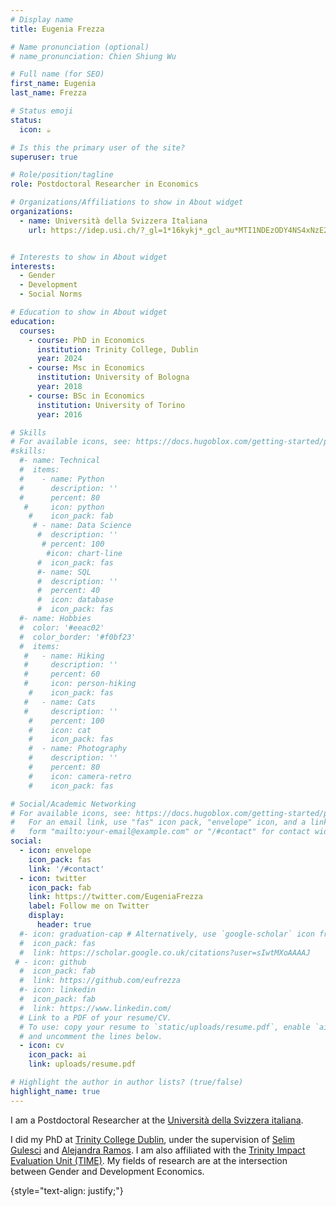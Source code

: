 ```yaml
---
# Display name
title: Eugenia Frezza

# Name pronunciation (optional)
# name_pronunciation: Chien Shiung Wu

# Full name (for SEO)
first_name: Eugenia
last_name: Frezza

# Status emoji
status:
  icon: ☕️

# Is this the primary user of the site?
superuser: true

# Role/position/tagline
role: Postdoctoral Researcher in Economics

# Organizations/Affiliations to show in About widget
organizations:
  - name: Università della Svizzera Italiana
    url: https://idep.usi.ch/?_gl=1*16kykj*_gcl_au*MTI1NDEzODY4NS4xNzE2NDYyMzQy*_ga*MjAyMDUxMTA2NC4xNzE2NDYyMzM3*_ga_89Y0EEKVWP*MTcxOTMxNDc0Ni41LjEuMTcxOTMxODQwNS42MC4wLjE3ODY2MTU1NDc.


# Interests to show in About widget
interests:
  - Gender
  - Development
  - Social Norms

# Education to show in About widget
education:
  courses:
    - course: PhD in Economics 
      institution: Trinity College, Dublin
      year: 2024
    - course: Msc in Economics
      institution: University of Bologna 
      year: 2018
    - course: BSc in Economics
      institution: University of Torino
      year: 2016

# Skills
# For available icons, see: https://docs.hugoblox.com/getting-started/page-builder/#icons
#skills:
  #- name: Technical
  #  items:
  #    - name: Python
  #      description: ''
  #      percent: 80
   #     icon: python
    #    icon_pack: fab
     # - name: Data Science
      #  description: ''
       # percent: 100
        #icon: chart-line
      #  icon_pack: fas
      #- name: SQL
      #  description: ''
      #  percent: 40
      #  icon: database
      #  icon_pack: fas
  #- name: Hobbies
  #  color: '#eeac02'
  #  color_border: '#f0bf23'
  #  items:
   #   - name: Hiking
   #     description: ''
   #     percent: 60
   #     icon: person-hiking
    #    icon_pack: fas
   #   - name: Cats
   #     description: ''
    #    percent: 100
    #    icon: cat
    #    icon_pack: fas
    #  - name: Photography
    #    description: ''
    #    percent: 80
    #    icon: camera-retro
    #    icon_pack: fas

# Social/Academic Networking
# For available icons, see: https://docs.hugoblox.com/getting-started/page-builder/#icons
#   For an email link, use "fas" icon pack, "envelope" icon, and a link in the
#   form "mailto:your-email@example.com" or "/#contact" for contact widget.
social:
  - icon: envelope
    icon_pack: fas
    link: '/#contact'
  - icon: twitter
    icon_pack: fab
    link: https://twitter.com/EugeniaFrezza
    label: Follow me on Twitter
    display:
      header: true
  #- icon: graduation-cap # Alternatively, use `google-scholar` icon from `ai` icon pack
  #  icon_pack: fas
  #  link: https://scholar.google.co.uk/citations?user=sIwtMXoAAAAJ
 # - icon: github
  #  icon_pack: fab
  #  link: https://github.com/eufrezza
  #- icon: linkedin
  #  icon_pack: fab
  #  link: https://www.linkedin.com/
  # Link to a PDF of your resume/CV.
  # To use: copy your resume to `static/uploads/resume.pdf`, enable `ai` icons in `params.yaml`,
  # and uncomment the lines below.
  - icon: cv
    icon_pack: ai
    link: uploads/resume.pdf

# Highlight the author in author lists? (true/false)
highlight_name: true
---
```

I am a Postdoctoral Researcher at the [Università della Svizzera italiana](https://idep.usi.ch/?_gl=1*16kykj*_gcl_au*MTI1NDEzODY4NS4xNzE2NDYyMzQy*_ga*MjAyMDUxMTA2NC4xNzE2NDYyMzM3*_ga_89Y0EEKVWP*MTcxOTMxNDc0Ni41LjEuMTcxOTMxODQwNS42MC4wLjE3ODY2MTU1NDc.). 

I did my PhD at [Trinity College Dublin](https://www.tcd.ie/Economics/), under the supervision of [Selim Gulesci](https://sites.google.com/view/selimgulesci/home?authuser=0) and [Alejandra Ramos](https://sites.google.com/site/alejandraramosmoreno/). I am also affiliated with the [Trinity Impact Evaluation Unit (TIME)](https://www.tcd.ie/time/). My fields of research are at the intersection between Gender and Development Economics.

{style="text-align: justify;"}
